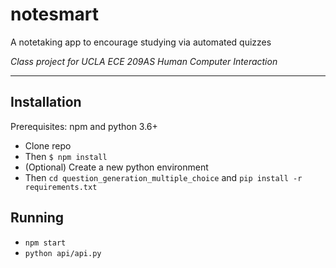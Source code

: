 
# notesmart

A notetaking app to encourage studying via automated quizzes


_Class project for UCLA ECE 209AS Human Computer Interaction_

---

## Installation

Prerequisites: npm and python 3.6+

- Clone repo
- Then `$ npm install`
- (Optional) Create a new python environment
- Then `cd question_generation_multiple_choice` and `pip install -r requirements.txt`

## Running

- `npm start`
- `python api/api.py`
